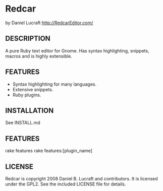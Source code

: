 Redcar
======

by Daniel Lucraft
http://RedcarEditor.com/

DESCRIPTION
-----------
  
A pure Ruby text editor for Gnome. Has syntax highlighting,
snippets, macros and is highly extensible.

FEATURES
--------
  
* Syntax highlighting for many languages.
* Extensive snippets.
* Ruby plugins.

INSTALLATION
------------

See INSTALL.md

FEATURES
--------

rake features
rake features:[plugin_name]

LICENSE
-------

Redcar is copyright 2008 Daniel B. Lucraft and contributors. It is licensed under the GPL2. 
See the included LICENSE file for details.
